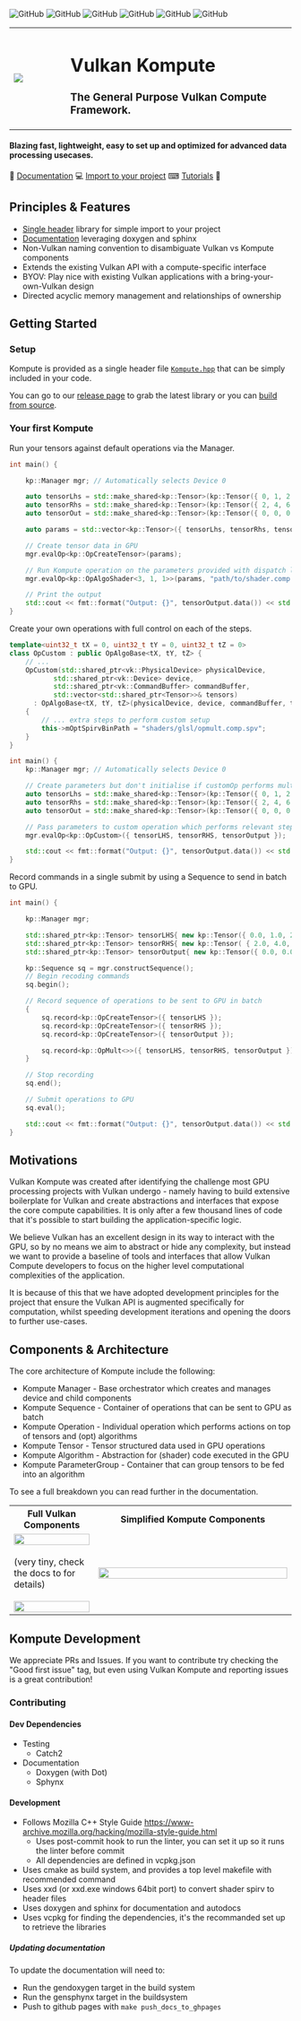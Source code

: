 ![GitHub](https://img.shields.io/badge/Release-ALPHA-yellow.svg)
![GitHub](https://img.shields.io/badge/Version-0.1.0-green.svg)
![GitHub](https://img.shields.io/badge/C++-11—20-purple.svg)
![GitHub](https://img.shields.io/badge/Build-cmake-red.svg)
![GitHub](https://img.shields.io/badge/Python-3.5—3.8-blue.svg)
![GitHub](https://img.shields.io/badge/License-Apache-black.svg)

<table>
<tr>

<td width="20%">
<img src="https://raw.githubusercontent.com/axsaucedo/vulkan-kompute/master/docs/images/kompute.jpg">
</td>

<td>

<h1>Vulkan Kompute</h1>
<h3>The General Purpose Vulkan Compute Framework. </h3>

</td>

</tr>
</table>

<h4>Blazing fast, lightweight, easy to set up and optimized for advanced data processing usecases.</h4>

🔋 [Documentation](https://axsaucedo.github.io/vulkan-kompute/) 💻 [Import to your project](https://axsaucedo.github.io/vulkan-kompute/) ⌨ [Tutorials](https://axsaucedo.github.io/vulkan-kompute/) 💾


## Principles & Features

* [Single header](single_include/kompute/Kompute.hpp) library for simple import to your project
* [Documentation](https://axsaucedo.github.io/vulkan-kompute/) leveraging doxygen and sphinx 
* Non-Vulkan naming convention to disambiguate Vulkan vs Kompute components
* Extends the existing Vulkan API with a compute-specific interface
* BYOV: Play nice with existing Vulkan applications with a bring-your-own-Vulkan design
* Directed acyclic memory management and relationships of ownership

## Getting Started

### Setup

Kompute is provided as a single header file [`Kompute.hpp`](single_include/kompute/Kompute.hpp) that can be simply included in your code.

You can go to our [release page]() to grab the latest library or you can [build from source]().


### Your first Kompute

Run your tensors against default operations via the Manager.

```c++
int main() {

    kp::Manager mgr; // Automatically selects Device 0

    auto tensorLhs = std::make_shared<kp::Tensor>(kp::Tensor({ 0, 1, 2 }));
    auto tensorRhs = std::make_shared<kp::Tensor>(kp::Tensor({ 2, 4, 6 }));
    auto tensorOut = std::make_shared<kp::Tensor>(kp::Tensor({ 0, 0, 0 }));

    auto params = std::vector<kp::Tensor>({ tensorLhs, tensorRhs, tensorOut })

    // Create tensor data in GPU
    mgr.evalOp<kp::OpCreateTensor>(params);

    // Run Kompute operation on the parameters provided with dispatch layout
    mgr.evalOp<kp::OpAlgoShader<3, 1, 1>>(params, "path/to/shader.comp.spv");

    // Print the output
    std::cout << fmt::format("Output: {}", tensorOutput.data()) << std::endl;
}
```

Create your own operations with full control on each of the steps.

```c++
template<uint32_t tX = 0, uint32_t tY = 0, uint32_t tZ = 0>
class OpCustom : public OpAlgoBase<tX, tY, tZ> {
    // ...
    OpCustom(std::shared_ptr<vk::PhysicalDevice> physicalDevice,
           std::shared_ptr<vk::Device> device,
           std::shared_ptr<vk::CommandBuffer> commandBuffer,
           std::vector<std::shared_ptr<Tensor>>& tensors)
      : OpAlgoBase<tX, tY, tZ>(physicalDevice, device, commandBuffer, tensors, true)
    {
        // ... extra steps to perform custom setup
        this->mOptSpirvBinPath = "shaders/glsl/opmult.comp.spv";
    }
}

int main() {
    kp::Manager mgr; // Automatically selects Device 0

    // Create parameters but don't initialise if customOp performs multiple
    auto tensorLhs = std::make_shared<kp::Tensor>(kp::Tensor({ 0, 1, 2 }));
    auto tensorRhs = std::make_shared<kp::Tensor>(kp::Tensor({ 2, 4, 6 }));
    auto tensorOut = std::make_shared<kp::Tensor>(kp::Tensor({ 0, 0, 0 }));

    // Pass parameters to custom operation which performs relevant steps
    mgr.evalOp<kp::OpCustom>({ tensorLHS, tensorRHS, tensorOutput });

    std::cout << fmt::format("Output: {}", tensorOutput.data()) << std::endl;
}
```

Record commands in a single submit by using a Sequence to send in batch to GPU.

```c++
int main() {

    kp::Manager mgr;

    std::shared_ptr<kp::Tensor> tensorLHS{ new kp::Tensor({ 0.0, 1.0, 2.0 }) };
    std::shared_ptr<kp::Tensor> tensorRHS{ new kp::Tensor( { 2.0, 4.0, 6.0 }) };
    std::shared_ptr<kp::Tensor> tensorOutput{ new kp::Tensor({ 0.0, 0.0, 0.0 }) };

    kp::Sequence sq = mgr.constructSequence();
    // Begin recoding commands
    sq.begin();

    // Record sequence of operations to be sent to GPU in batch
    {
        sq.record<kp::OpCreateTensor>({ tensorLHS });
        sq.record<kp::OpCreateTensor>({ tensorRHS });
        sq.record<kp::OpCreateTensor>({ tensorOutput });

        sq.record<kp::OpMult<>>({ tensorLHS, tensorRHS, tensorOutput });
    }

    // Stop recording
    sq.end();

    // Submit operations to GPU
    sq.eval();

    std::cout << fmt::format("Output: {}", tensorOutput.data()) << std::endl;
}
```

## Motivations

Vulkan Kompute was created after identifying the challenge most GPU processing projects with Vulkan undergo - namely having to build extensive boilerplate for Vulkan and create abstractions and interfaces that expose the core compute capabilities. It is only after a few thousand lines of code that it's possible to start building the application-specific logic. 

We believe Vulkan has an excellent design in its way to interact with the GPU, so by no means we aim to abstract or hide any complexity, but instead we want to provide a baseline of tools and interfaces that allow Vulkan Compute developers to focus on the higher level computational complexities of the application.

It is because of this that we have adopted development principles for the project that ensure the Vulkan API is augmented specifically for computation, whilst speeding development iterations and opening the doors to further use-cases.

## Components & Architecture

The core architecture of Kompute include the following:
* Kompute Manager - Base orchestrator which creates and manages device and child components
* Kompute Sequence - Container of operations that can be sent to GPU as batch
* Kompute Operation - Individual operation which performs actions on top of tensors and (opt) algorithms
* Kompute Tensor - Tensor structured data used in GPU operations
* Kompute Algorithm - Abstraction for (shader) code executed in the GPU
* Kompute ParameterGroup - Container that can group tensors to be fed into an algorithm

To see a full breakdown you can read further in the documentation.

<table>
<th>
Full Vulkan Components
</th>
<th>
Simplified Kompute Components
</th>
<tr>
<td width=30%>


<img width="100%" src="https://raw.githubusercontent.com/axsaucedo/vulkan-kompute/master/docs/images/kompute-vulkan-architecture.jpg">

<br>
<br>
(very tiny, check the docs to for details)
<br>
<br>

<img width="100%" src="https://www.memesmonkey.com/images/memesmonkey/a2/a29e06384bf8981e7ae66d5150383f6e.jpeg">

</td>
<td>
<img width="100%" src="https://raw.githubusercontent.com/axsaucedo/vulkan-kompute/master/docs/images/kompute-architecture.jpg">
</td>
</tr>
</table>


## Kompute Development

We appreciate PRs and Issues. If you want to contribute try checking the "Good first issue" tag, but even using Vulkan Kompute and reporting issues is a great contribution!

### Contributing

#### Dev Dependencies

* Testing
    + Catch2
* Documentation
    + Doxygen (with Dot)
    + Sphynx

#### Development

* Follows Mozilla C++ Style Guide https://www-archive.mozilla.org/hacking/mozilla-style-guide.html
    + Uses post-commit hook to run the linter, you can set it up so it runs the linter before commit
    + All dependencies are defined in vcpkg.json 
* Uses cmake as build system, and provides a top level makefile with recommended command
* Uses xxd (or xxd.exe windows 64bit port) to convert shader spirv to header files
* Uses doxygen and sphinx for documentation and autodocs
* Uses vcpkg for finding the dependencies, it's the recommanded set up to retrieve the libraries

##### Updating documentation

To update the documentation will need to:
* Run the gendoxygen target in the build system
* Run the gensphynx target in the buildsystem 
* Push to github pages with `make push_docs_to_ghpages`


